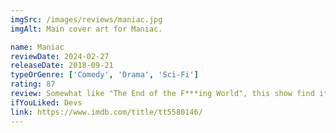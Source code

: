 ```yaml
---
imgSrc: /images/reviews/maniac.jpg
imgAlt: Main cover art for Maniac.

name: Maniac
reviewDate: 2024-02-27
releaseDate: 2018-09-21
typeOrGenre: ['Comedy', 'Drama', 'Sci-Fi']
rating: 87
review: Somewhat like "The End of the F***ing World", this show find its success in its simultaneously unserious and grave contrasting tones. Maniac grapples with addiction, mental health, depression, and failure through fever dream-like scenes as we navigate through the minds of Owen Milgrim and Annie Landsberg (Jonah Hill and Emma Stone, who both did a phenomenal job with this one). It will have you laughing all throughout and tearing up towards the end. Short and binge-able, highly recommend.
ifYouLiked: Devs
link: https://www.imdb.com/title/tt5580146/
---
```

